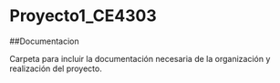 # Proyecto1_CE4303

##Documentacion

Carpeta para incluir la documentación necesaria de la organización y realización del proyecto.

